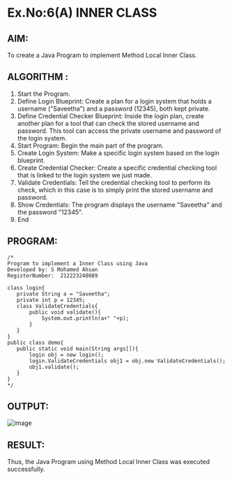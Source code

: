 # Ex.No:6(A)  INNER CLASS
## AIM:
To create a Java Program to implement Method Local Inner Class.

## ALGORITHM :
1.  Start the Program.
2.	Define Login Blueprint: Create a plan for a login system that holds a username ("Saveetha") and a password (12345), both kept private.
3.	Define Credential Checker Blueprint: Inside the login plan, create another plan for a tool that can check the stored username and password. This tool can access the private username and password of the login system.
4.	Start Program: Begin the main part of the program.
5.	Create Login System: Make a specific login system based on the login blueprint.
6.	Create Credential Checker: Create a specific credential checking tool that is linked to the login system we just made.
7.	Validate Credentials: Tell the credential checking tool to perform its check, which in this case is to simply print the stored username and password.
8.	Show Credentials: The program displays the username "Saveetha" and the password "12345".
9.	End

## PROGRAM:
 ```
/*
Program to implement a Inner Class using Java
Developed by: S Mohamed Ahsan
RegisterNumber:  212223240089

class login{
    private String a = "Saveetha";
    private int p = 12345;
    class ValidateCredentials{
        public void validate(){
            System.out.println(a+" "+p);
        }
    }
}
public class demo{
    public static void main(String args[]){
        login obj = new login();
        login.ValidateCredentials obj1 = obj.new ValidateCredentials();
        obj1.validate();
    }
}
*/
```

## OUTPUT:
![image](https://github.com/user-attachments/assets/3d8a4687-c352-4152-9d9f-127ba07b38c1)

## RESULT:
Thus, the Java Program using Method Local Inner Class was executed successfully.

